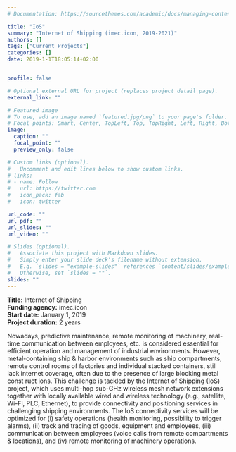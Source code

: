 ```yaml
---
# Documentation: https://sourcethemes.com/academic/docs/managing-content/

title: "IoS"
summary: "Internet of Shipping (imec.icon, 2019-2021)"
authors: []
tags: ["Current Projects"]
categories: []
date: 2019-1-1T18:05:14+02:00


profile: false

# Optional external URL for project (replaces project detail page).
external_link: ""

# Featured image
# To use, add an image named `featured.jpg/png` to your page's folder.
# Focal points: Smart, Center, TopLeft, Top, TopRight, Left, Right, BottomLeft, Bottom, BottomRight.
image:
  caption: ""
  focal_point: ""
  preview_only: false

# Custom links (optional).
#   Uncomment and edit lines below to show custom links.
# links:
# - name: Follow
#   url: https://twitter.com
#   icon_pack: fab
#   icon: twitter

url_code: ""
url_pdf: ""
url_slides: ""
url_video: ""

# Slides (optional).
#   Associate this project with Markdown slides.
#   Simply enter your slide deck's filename without extension.
#   E.g. `slides = "example-slides"` references `content/slides/example-slides.md`.
#   Otherwise, set `slides = ""`.
slides: ""
---
```

**Title:** Internet of Shipping\
**Funding agency:** imec.icon\
**Start date:** January 1, 2019\
**Project duration:** 2 years

Nowadays, predictive maintenance, remote monitoring of machinery, real-time communication between employees, etc. is considered essential for efficient operation and management of industrial environments. However, metal-containing ship & harbor environments such as ship compartments, remote control rooms of factories and individual stacked containers, still lack internet coverage, often due to the presence of large blocking metal const ruct ions. This challenge is tackled by the Internet of Shipping (IoS) project, which uses multi-hop sub-GHz wireless mesh network extensions together with locally available wired and wireless technology (e.g., satellite, Wi-Fi, PLC, Ethernet), to provide connectivity and positioning services in challenging shipping environments. The IoS connectivity services will be optimized for (i) safety operations (health monitoring, possibility to trigger alarms), (ii) track and tracing of goods, equipment and employees, (iii) communication between employees (voice calls from remote compartments & locations), and (iv) remote monitoring of machinery operations.